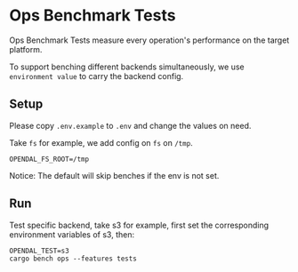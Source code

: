 # Ops Benchmark Tests

Ops Benchmark Tests measure every operation's performance on the target platform.

To support benching different backends simultaneously, we use `environment value` to carry the backend config.

## Setup

Please copy `.env.example` to `.env` and change the values on need.

Take `fs` for example, we add config on `fs` on `/tmp`.

```dotenv
OPENDAL_FS_ROOT=/tmp
```

Notice: The default will skip benches if the env is not set.

## Run

Test specific backend, take s3 for example, first set the corresponding environment variables of s3, then:

```shell
OPENDAL_TEST=s3
cargo bench ops --features tests
```
